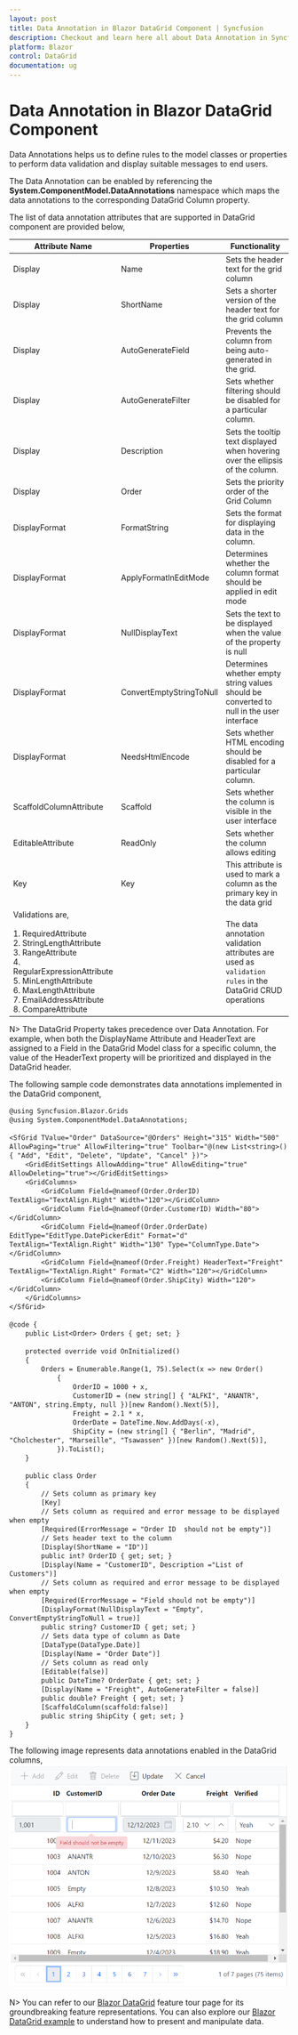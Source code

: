 ```yaml
---
layout: post
title: Data Annotation in Blazor DataGrid Component | Syncfusion
description: Checkout and learn here all about Data Annotation in Syncfusion Blazor DataGrid component and much more.
platform: Blazor
control: DataGrid
documentation: ug
---
```


# Data Annotation in Blazor DataGrid Component

Data Annotations helps us to define rules to the model classes or properties to perform data validation and display suitable messages to end users.

The Data Annotation can be enabled by referencing the **System.ComponentModel.DataAnnotations** namespace which maps the data annotations to the corresponding DataGrid Column property.

The list of data annotation attributes that are supported in DataGrid component are provided below,

| Attribute Name | Properties | Functionality |
|-------|---------|---------|
| Display | Name	| Sets the header text for the grid column
| Display |	ShortName |	Sets a shorter version of the header text for the grid column
| Display |	AutoGenerateField | Prevents the column from being auto-generated in the grid.
| Display |	AutoGenerateFilter | Sets whether filtering should be disabled for a particular column.
| Display |	Description | Sets the tooltip text displayed when hovering over the ellipsis of the column.
| Display |	Order |	Sets the priority order of the Grid Column
| DisplayFormat | FormatString | Sets the format for displaying data in the column.
| DisplayFormat	| ApplyFormatInEditMode | Determines whether the column format should be applied in edit mode
| DisplayFormat	| NullDisplayText | Sets the text to be displayed when the value of the property is null
| DisplayFormat	| ConvertEmptyStringToNull | Determines whether empty string values should be converted to null in the user interface
| DisplayFormat | NeedsHtmlEncode | Sets whether HTML encoding should be disabled for a particular column.
| ScaffoldColumnAttribute | Scaffold | Sets whether the column is visible in the user interface
| EditableAttribute | ReadOnly | Sets whether the column allows editing |
| Key | Key | This attribute is used to mark a column as the primary key in the data grid |
| Validations are,<br><br>1. RequiredAttribute<br>2. StringLengthAttribute<br>3. RangeAttribute<br>4. RegularExpressionAttribute<br>5. MinLengthAttribute<br>6. MaxLengthAttribute<br>7. EmailAddressAttribute<br>8. CompareAttribute<br>| | The data annotation validation attributes are used as `validation rules` in the DataGrid CRUD operations|

N> The DataGrid Property takes precedence over Data Annotation. For example, when both the DisplayName Attribute and HeaderText are assigned to a Field in the DataGrid Model class for a specific column, the value of the HeaderText property will be prioritized and displayed in the DataGrid header.

The following sample code demonstrates data annotations implemented in the DataGrid component,

```cshtml
@using Syncfusion.Blazor.Grids
@using System.ComponentModel.DataAnnotations;

<SfGrid TValue="Order" DataSource="@Orders" Height="315" Width="500" AllowPaging="true" AllowFiltering="true" Toolbar="@(new List<string>() { "Add", "Edit", "Delete", "Update", "Cancel" })">
    <GridEditSettings AllowAdding="true" AllowEditing="true" AllowDeleting="true"></GridEditSettings>
    <GridColumns>
        <GridColumn Field=@nameof(Order.OrderID) TextAlign="TextAlign.Right" Width="120"></GridColumn>
        <GridColumn Field=@nameof(Order.CustomerID) Width="80"></GridColumn>
        <GridColumn Field=@nameof(Order.OrderDate) EditType="EditType.DatePickerEdit" Format="d" TextAlign="TextAlign.Right" Width="130" Type="ColumnType.Date"></GridColumn>
        <GridColumn Field=@nameof(Order.Freight) HeaderText="Freight" TextAlign="TextAlign.Right" Format="C2" Width="120"></GridColumn>
        <GridColumn Field=@nameof(Order.ShipCity) Width="120"></GridColumn>
    </GridColumns>
</SfGrid>

@code {
    public List<Order> Orders { get; set; }

    protected override void OnInitialized()
    {
        Orders = Enumerable.Range(1, 75).Select(x => new Order()
            {
                OrderID = 1000 + x,
                CustomerID = (new string[] { "ALFKI", "ANANTR", "ANTON", string.Empty, null })[new Random().Next(5)],
                Freight = 2.1 * x,
                OrderDate = DateTime.Now.AddDays(-x),
                ShipCity = (new string[] { "Berlin", "Madrid", "Cholchester", "Marseille", "Tsawassen" })[new Random().Next(5)],
            }).ToList();
    }

    public class Order
    {
        // Sets column as primary key
        [Key]
        // Sets column as required and error message to be displayed when empty
        [Required(ErrorMessage = "Order ID  should not be empty")]
        // Sets header text to the column
        [Display(ShortName = "ID")]
        public int? OrderID { get; set; }
        [Display(Name = "CustomerID", Description ="List of Customers")]
        // Sets column as required and error message to be displayed when empty
        [Required(ErrorMessage = "Field should not be empty")]
        [DisplayFormat(NullDisplayText = "Empty", ConvertEmptyStringToNull = true)]
        public string? CustomerID { get; set; }
        // Sets data type of column as Date
        [DataType(DataType.Date)]
        [Display(Name = "Order Date")]
        // Sets column as read only
        [Editable(false)]
        public DateTime? OrderDate { get; set; }
        [Display(Name = "Freight", AutoGenerateFilter = false)]
        public double? Freight { get; set; }
        [ScaffoldColumn(scaffold:false)]
        public string ShipCity { get; set; }
    }
}
```

The following image represents data annotations enabled in the DataGrid columns,
![Data Annotation in Blazor DataGrid](./images/blazor-datagrid-data-annotation.png)

N> You can refer to our [Blazor DataGrid](https://www.syncfusion.com/blazor-components/blazor-datagrid) feature tour page for its groundbreaking feature representations. You can also explore our [Blazor DataGrid example](https://blazor.syncfusion.com/demos/datagrid/overview?theme=bootstrap4) to understand how to present and manipulate data.